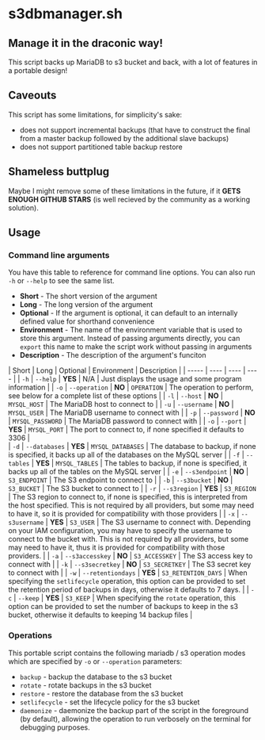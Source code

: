 # s3dbmanager.sh

## Manage it in the draconic way!

This script backs up MariaDB to s3 bucket and back, with a lot of features in a portable design!

## Caveouts

This script has some limitations, for simplicity's sake:

- does not support incremental backups (that have to construct the final from a master backup followed by the additional slave backups)
- does not support partitioned table backup restore

## Shameless buttplug

Maybe I might remove some of these limitations in the future, if it **GETS ENOUGH GITHUB STARS** (is well recieved by the community as a working solution).

## Usage

### Command line arguments

You have this table to reference for command line options.  You can also run ``-h`` or ``--help`` to see the same list.

* **Short** - The short version of the argument
* **Long** - The long version of the argument
* **Optional** - If the argument is optional, it can default to an internally defined value for shorthand convenience
* **Environment** - The name of the environment variable that is used to store this argument.  Instead of passing arguments directly, you can ``export`` this name to make the script work without passing in arguments
* **Description** - The description of the argument's funciton

| Short | Long | Optional | Environment | Description |
| ----- | ---- | ---- | ---- |
| ``-h`` | ``--help`` | **YES** | N/A | Just displays the usage and some program information |
| ``-o`` | ``--operation`` | **NO** | ``OPERATION`` | The operation to perform, see below for a complete list of these options |
| ``-l`` | ``--host`` | **NO** | ``MYSQL_HOST`` | The MariaDB host to connect to |
| ``-u`` | ``--username`` | **NO** | ``MYSQL_USER`` | The MariaDB username to connect with |
| ``-p`` | ``--password`` | **NO** | ``MYSQL_PASSWORD`` | The MariaDB password to connect with |
| ``-o`` | ``--port`` | **YES** | ``MYSQL_PORT`` | The port to connect to, if none specified it defaults to 3306 |  
| ``-d`` | ``--databases`` | **YES** | ``MYSQL_DATABASES`` | The database to backup, if none is specified, it backs up all of the databases on the MySQL server |
| ``-f`` | ``--tables`` | **YES** | ``MYSQL_TABLES`` | The tables to backup, if none is specified, it backs up all of the tables on the MySQL server |
| ``-e`` | ``--s3endpoint`` | **NO** | ``S3_ENDPOINT`` | The S3 endpoint to connect to |
| ``-b`` | ``--s3bucket`` | **NO** | ``S3_BUCKET`` | The S3 bucket to connect to |
| ``-r`` | ``--s3region`` | **YES** | ``S3_REGION`` | The S3 region to connect to, if none is specified, this is interpreted from the host specified.  This is not required by all providers, but some may need to have it, so it is provided for compatibility with those providers |
| ``-x`` | ``--s3username`` | **YES** | ``S3_USER`` | The S3 username to connect with.  Depending on your IAM configuration, you may have to specify the username to connect to the bucket with.  This is not required by all providers, but some may need to have it, thus it is provided for compatibility with those providers. |
| ``-a`` | ``--s3accesskey`` | **NO** | ``S3_ACCESSKEY`` | The S3 access key to connect with |
| ``-k`` | ``--s3secretkey`` | **NO** | ``S3_SECRETKEY`` | The S3 secret key to connect with |
| ``-w`` | ``--retentiondays`` | **YES** | ``S3_RETENTION_DAYS`` | When specifying the ``setlifecycle`` operation, this option can be provided to set the retention period of backups in days, otherwise it defaults to 7 days. |
| ``-c`` | ``--keep`` | **YES** | ``S3_KEEP`` | When specifying the ``rotate`` operation, this option can be provided to set the number of backups to keep in the s3 bucket, otherwise it defaults to keeping 14 backup files |

### Operations

This portable script contains the following mariadb / s3 operation modes which are specified by ``-o`` or ``--operation`` parameters:

- ``backup`` - backup the database to the s3 bucket
- ``rotate`` - rotate backups in the s3 bucket
- ``restore`` - restore the database from the s3 bucket
- ``setlifecycle`` - set the lifecycle policy for the s3 bucket
- ``daemonize`` - daemonize the backup part of the script in the foreground (by default), allowing the operation to run verbosely on the terminal for debugging purposes.